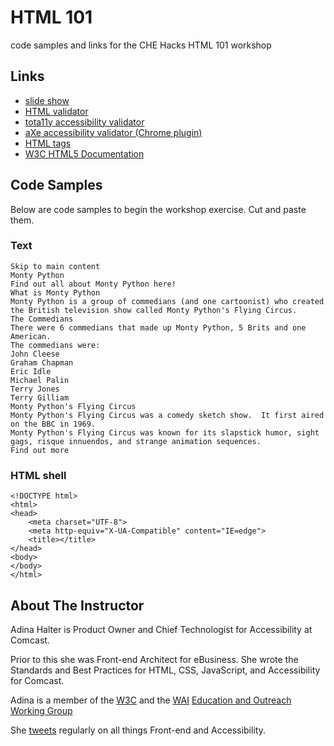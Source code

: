 # HTML 101

code samples and links for the CHE Hacks HTML 101 workshop

## Links

* [slide show](https://docs.google.com/presentation/d/1nDkKCzDNNeuvB1j1zwg1yCCjqYRpbQ-MMloqLDh1N3k/edit?usp=sharing)
* [HTML validator](https://html5.validator.nu/)
* [tota11y accessibility validator](http://khan.github.io/tota11y/)
* [aXe accessibility validator (Chrome plugin)](https://chrome.google.com/webstore/detail/axe/lhdoppojpmngadmnindnejefpokejbdd?hl=en-US)
* [HTML tags](http://www.w3schools.com/tags/)
* [W3C HTML5 Documentation](http://www.w3.org/TR/html5/)

## Code Samples

Below are code samples to begin the workshop exercise.  Cut and paste them.

### Text
```
Skip to main content
Monty Python
Find out all about Monty Python here!
What is Monty Python
Monty Python is a group of commedians (and one cartoonist) who created the British television show called Monty Python's Flying Circus.
The Commedians
There were 6 commedians that made up Monty Python, 5 Brits and one American.
The commedians were:
John Cleese
Graham Chapman
Eric Idle
Michael Palin
Terry Jones
Terry Gilliam
Monty Python's Flying Circus
Monty Python's Flying Circus was a comedy sketch show.  It first aired on the BBC in 1969.
Monty Python's Flying Circus was known for its slapstick humor, sight gags, risque innuendos, and strange animation sequences.
Find out more
```

### HTML shell
```
<!DOCTYPE html>
<html>
<head>
    <meta charset="UTF-8">
    <meta http-equiv="X-UA-Compatible" content="IE=edge">
    <title></title>
</head>
<body>
</body>
</html>
```

## About The Instructor

Adina Halter is Product Owner and Chief Technologist for Accessibility at Comcast.

Prior to this she was Front-end Architect for eBusiness.  She wrote the Standards and Best Practices for HTML, CSS, JavaScript, and Accessibility for Comcast.

Adina is a member of the [W3C](http://www.w3.org/) and the [WAI](http://www.w3.org/WAI/) [Education and Outreach Working Group](http://www.w3.org/WAI/EO/)

She [tweets](https://twitter.com/haltersweb) regularly on all things Front-end and Accessibility.
